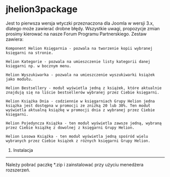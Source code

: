 jhelion3package
===============

Jest to pierwsza wersja wtyczki przeznaczona dla Joomla w wersji 3.x, dlatego może zawierać drobne błędy. Wszystkie uwagi, propozycje zmian prosimy kierować na nasze Forum Programu Partnerskiego. Zestaw zawiera:

	Komponent Helion Księgarnia - pozwala na tworzenie kopii wybranej księgarni na stronie.

	Helion Kategorie - pozwala na umieszczenie listy kategorii danej księgarni np. w bocznym menu.

	Helion Wyszukiwarka - pozwala na umieszczenie wyszukiwarki książek jako modułu.

	Helion Bestsellery - moduł wyświetla jedną z książek, które aktualnie znajdują się na liście bestsellerów wybranej przez Ciebie księgarni.

	Helion Książka Dnia - codziennie w księgarniach Grupy Helion jedna książka jest dostępna w promocji ze zniżką 20 lub 30%. Ten moduł wyświetla aktualną książkę w promocji dnia z wybranej przez Ciebie księgarni.

	Helion Pojedyncza Książka - ten moduł wyświetla zawsze jedną, wybraną przez Ciebie książkę z dowolnej z księgarni Grupy Helion.

	Helion Losowa Książka - ten moduł wyświetla jedną spośród wielu wybranych przez Ciebie książek z różnych księgarni Grupy Helion.

1) Instalacja
----------------------------------
Należy pobrać paczkę *.zip i zainstalować przy użyciu menedżera rozszerzeń.
